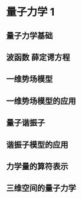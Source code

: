 # 量子力学 1

## 量子力学基础

## 波函数 薛定谔方程

## 一维势场模型

## 一维势场模型的应用

## 量子谐振子

## 谐振子模型的应用

## 力学量的算符表示

## 三维空间的量子力学
